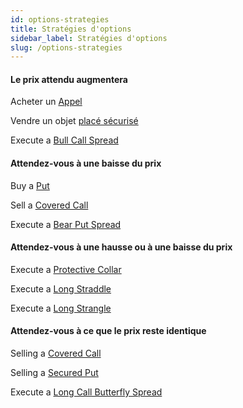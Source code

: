 ```yaml
---
id: options-strategies
title: Stratégies d'options
sidebar_label: Stratégies d'options
slug: /options-strategies
---
```


#### Le prix attendu augmentera

Acheter un [Appel](./glossary.md#call)

Vendre un objet [placé sécurisé](./glossary.md#secured-put)

Execute a [Bull Call Spread](./glossary.md#bull-call-spread)

#### Attendez-vous à une baisse du prix

Buy a [Put](./glossary.md#put)

Sell a [Covered Call](./glossary.md#covered-call)

Execute a [Bear Put Spread](./glossary.md#bear-put-spread)

#### Attendez-vous à une hausse ou à une baisse du prix

Execute a [Protective Collar](./glossary.md#protective-collar)

Execute a [Long Straddle](./glossary.md#long-straddle)

Execute a [Long Strangle](./glossary.md#long-strangle)

#### Attendez-vous à ce que le prix reste identique

Selling a [Covered Call](./glossary.md#covered-call)

Selling a [Secured Put](./glossary.md#secured-put)

Execute a [Long Call Butterfly Spread](./glossary.md#long-call-butterfly-spread)

